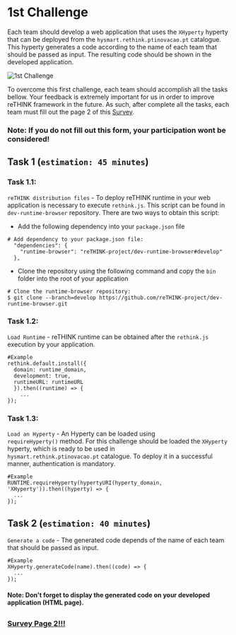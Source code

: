 # 1st Challenge

Each team should develop a web application that uses the `XHyperty` hyperty that can be deployed from the `hysmart.rethink.ptinovacao.pt` catalogue. This hyperty generates a code according to the name of each team that should be passed as input. The resulting code should be shown in the developed application.   

![1st Challenge](https://github.com/BernardoMG/dev-reTHINK-challenge/blob/master/Figures/1-Challenge.jpg)

To overcome this first challenge, each team should accomplish all the tasks bellow. 
Your feedback is extremely important for us in order to improve reTHINK framework in the future. As such, after complete all the tasks, each team must fill out the page 2 of this [Survey](https://docs.google.com/forms/d/e/1FAIpQLSeFt56Ura0zkTqg_VX9od_jBZtE3-2mt_urTFvxsoRuQ3uJRw/viewform). 

### Note: If you do not fill out this form, your participation wont be considered! 

## Task 1 (`estimation: 45 minutes`)

### Task 1.1:

`reTHINK distribution files` - To deploy reTHINK runtime in your web application is necessary to execute `rethink.js`. This script can be found in `dev-runtime-browser` repository. There are two ways to obtain this script:

* Add the following dependency into your `package.json` file

```shell
# Add dependency to your package.json file:
  "dependencies": {
    "runtime-browser": "reTHINK-project/dev-runtime-browser#develop"
  },
```

* Clone the repository using the following command and copy the `bin` folder into the root of your application 

```shell
# Clone the runtime-browser repository:
$ git clone --branch=develop https://github.com/reTHINK-project/dev-runtime-browser.git
```

### Task 1.2:

`Load Runtime` - reTHINK runtime can be obtained after the `rethink.js` execution by your application.

```shell
#Example
rethink.default.install({ 
  domain: runtime_domain,
  development: true,
  runtimeURL: runtimeURL
  }).then((runtime) => {
    ... 
});
```

### Task 1.3:

`Load an Hyperty` - An Hyperty can be loaded using `requireHyperty()` method. For this challenge should be loaded the `XHyperty` hyperty, which is ready to be used in `hysmart.rethink.ptinovacao.pt` catalogue. To deploy it in a successful manner, authentication is mandatory.

```shell
#Example
RUNTIME.requireHyperty(hypertyURI(hyperty_domain, 'XHyperty')).then((hyperty) => {
  ...
});
```

## Task 2 (`estimation: 40 minutes`)

`Generate a code` - The generated code depends of the name of each team that should be passed as input.

```shell
#Example
XHyperty.generateCode(name).then((code) => {
  ...
});
```

#### Note: Don't forget to display the generated code on your developed application (HTML page).

##

### [Survey Page 2!!!](https://docs.google.com/forms/d/e/1FAIpQLSeFt56Ura0zkTqg_VX9od_jBZtE3-2mt_urTFvxsoRuQ3uJRw/viewform) 
